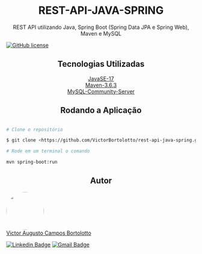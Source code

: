 <h1 align="center">REST-API-JAVA-SPRING</h1>

<p align="center"> REST API utilizando Java, Spring Boot (Spring Data JPA e Spring Web), Maven e MySQL</p>

[![GitHub license](https://img.shields.io/badge/License-MIT-green.svg)](https://github.com/VictorBortolotto/rest-api-java-spring/blob/master/LICENSE)

<h2 align="center"> Tecnologias Utilizadas </h2>

<p align="center">
    <a href="https://www.oracle.com/java/technologies/javase/jdk17-archive-downloads.html">JavaSE-17</a><br/>
    <a href="https://maven.apache.org/download.cgi">Maven-3.6.3</a><br/>
    <a href="https://dev.mysql.com/downloads/">MySQL-Community-Server</a>
</p>

<h2 align="center"> Rodando a Aplicação </h2> 

```bash 

# Clone o repositório

$ git clone <https://github.com/VictorBortolotto/rest-api-java-spring.git>

# Rode em um terminal o comando 

mvn spring-boot:run

```

<h2 align="center"> Autor </h2>
<a href="https://www.linkedin.com/in/victor-augusto-campos-bortolotto/">
<img style="border-radius: 50%;" src="https://media-exp1.licdn.com/dms/image/C4D03AQFt3YYTxPs9hQ/profile-displayphoto-shrink_200_200/0/1614791853272?e=1634169600&v=beta&t=cZy1JLDfzlCKbTfWEs_wBrgLA4dl239CWbThcU7bGKA" width="100px;" alt=""/>
</a>
</br>
<a href="https://www.linkedin.com/in/victor-augusto-campos-bortolotto/">
Victor Augusto Campos Bortolotto
</a>

[![Linkedin Badge](https://img.shields.io/badge/-Victor-blue?style=flat-square&logo=Linkedin&logoColor=white&link=https://www.linkedin.com/in/victor-augusto-campos-bortolotto/)](https://www.linkedin.com/in/victor-augusto-campos-bortolotto/) 
[![Gmail Badge](https://img.shields.io/badge/-victorcamposbortolottowork@gmail.com-c14438?style=flat-square&logo=Gmail&logoColor=white&link=mailto:victorcamposbortolottowork@gmail.com)](mailto:victorcamposbortolottowork@gmail.com)